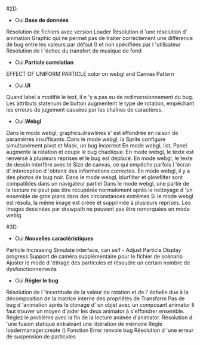 #2D.

- Oui.**Base de données**

Résolution de fichiers avec version Loader
Résolution d 'une résolution d' animation Graphic qui ne permet pas de traiter correctement une différence de bug entre les valeurs par défaut 0 et non spécifiées par l 'utilisateur
Résolution de l 'échec du transfert de musique de fond


- Oui.**Particle correlation**

EFFECT OF UNIFORM PARTICLE color on webgl and Canvas Pattern

- Oui.**UI**

Quand label a modifié le text, il n 'y a pas eu de redimensionnement du bug.
Les attributs statenum de button augmentent le type de rotation, empêchant les erreurs de jugement causées par les chaînes de caractères.

- Oui.**Webgl**

Dans le mode webgl, graphics.drawlines s' est effondrée en raison de paramètres insuffisants.
Dans le mode webgl, la Sprite configure simultanément pivot et Mask, un bug incorrect
En mode webgl, list, Panel augmente la rotation et coupe le bug chaotique.
En mode webgl, le texte est renversé à plusieurs reprises et le bug est déplacé.
En mode webgl, le texte de dessin interfère avec le Size de canvas, ce qui empêche parfois l 'écran d' interception d 'obtenir des informations correctes.
En mode webgl, il y a des photos de bug noir.
Dans le mode webgl, blurfilter et glowfilter sont compatibles dans un navigateur partiel
Dans le mode webgl, une partie de la texture ne peut pas être récupérée normalement après le nettoyage d 'un ensemble de gros plans dans des circonstances extrêmes
Si le mode webgl est résolu, la même image est créée et supprimée à plusieurs reprises.
Les images dessinées par drawpath ne peuvent pas être remorquées en mode weblg.

#3D.

- Oui.**Nouvelles caractéristiques**

Particle Increasing Simulate interface, can self - Adjust Particle Display progress
Support de caméra supplémentaire pour le fichier de scénario
Ajuster le mode d 'étirage des particules et résoudre un certain nombre de dysfonctionnements

- Oui.**Régler le bug**

Résolution de l 'incertitude de la valeur de rotation et de l' échelle due à la décomposition de la matrice interne des propriétés de Transform
Pas de bug d 'animation après le clonage d' un objet avec un composant animator
Il faut trouver un moyen d'aider les deux animator à s'effondrer ensemble.
Réglez le problème avec la fin de la lecture animée d'animator.
Résolution d 'une fusion statique entraînant une libération de mémoire
Règle loadermanager.create () Fonction Error renvoie bug
Résolution d 'une erreur de suspension de particules